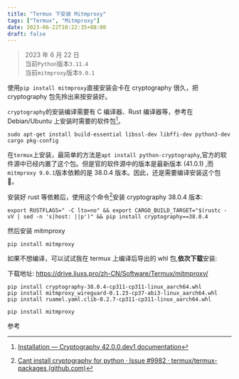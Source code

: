 ```yaml
---
title: "Termux 下安装 Mitmproxy"
tags: ["Termux", "Mitmproxy"]
date: 2023-06-22T10:22:35+08:00
draft: false
---
```


> 2023 年 6 月 22 日  
> 当前`Python`版本`3.11.4`  
> 当前`mitmproxy`版本`9.0.1`

使用`pip install mitmproxy`直接安装会卡在 cryptography 很久，把 cryptography 包先拎出来按安装好。

`cryptography`的安装编译需要有 C 编译器、Rust 编译器等，参考在 Debian/Ubuntu 上安装时需要的软件包[^1]。

```shell
sudo apt-get install build-essential libssl-dev libffi-dev python3-dev cargo pkg-config
```

在`termux`上安装，最简单的方法是`apt install python-cryptography`,官方的软件源中已经内置了这个包。但是官的软件源中的版本是最新版本 (41.0.1) ,而`mitmproxy 9.0.1`版本依赖的是 38.0.4 版本。因此，还是需要编译安装这个包 🤣。

安装好 rust 等依赖后，使用这个命令[^2]安装 cryptography 38.0.4 版本:

```shell
export RUSTFLAGS=" -C lto=no" && export CARGO_BUILD_TARGET="$(rustc -vV | sed -n 's|host: ||p')" && pip install cryptography==38.0.4
```

然后安装 mitmproxy

```shell
pip install mitmproxy
```

如果不想编译，可以试试我在 termux 上编译后导出的 whl 包,**依次下载**安装:

下载地址: <https://drive.liuxs.pro/zh-CN/Software/Termux/mitmproxy/>

```shell
pip install cryptography-38.0.4-cp311-cp311-linux_aarch64.whl
pip install mitmproxy_wireguard-0.1.23-cp37-abi3-linux_aarch64.whl
pip install ruamel.yaml.clib-0.2.7-cp311-cp311-linux_aarch64.whl

pip install mitmproxy
```

参考

[^1]: [Installation — Cryptography 42.0.0.dev1 documentation](https://cryptography.io/en/latest/installation/)

[^2]: [Cant install cryptography for python · Issue #9982 · termux/termux-packages (github.com)](https://github.com/termux/termux-packages/issues/9982#issuecomment-1369107679)
